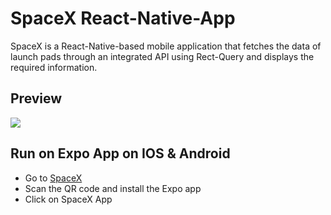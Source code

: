 # SpaceX React-Native-App

SpaceX is a React-Native-based mobile application that fetches the data of launch pads through an integrated API using Rect-Query and displays the required information.

## Preview

![](/gif.gif)

## Run on Expo App on IOS & Android

-  Go to [SpaceX](https://expo.dev/@tanishka_yadav/Medbikri-SpaceX-APP?serviceType=classic&distribution=expo-go)
-  Scan the QR code and install the Expo app
-  Click on SpaceX App
